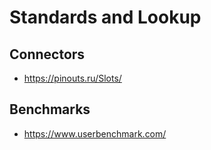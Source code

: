 # Standards and Lookup

## Connectors

- <https://pinouts.ru/Slots/>

## Benchmarks

- <https://www.userbenchmark.com/>
